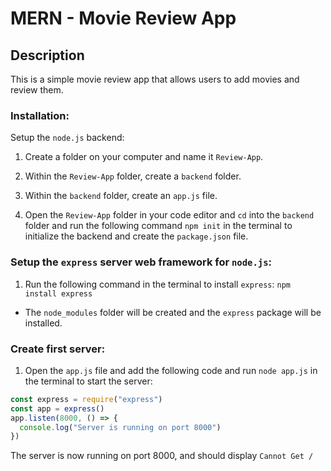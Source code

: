# MERN - Movie Review App

## Description
This is a simple movie review app that allows users to add movies and review them.

### Installation:
Setup the ```node.js``` backend:
1. Create a folder on your computer and name it ```Review-App```.
2. Within the ```Review-App``` folder, create a ```backend``` folder.
3. Within the ```backend``` folder, create an ```app.js``` file.

4. Open the ```Review-App``` folder in your code editor and ```cd``` into the ```backend``` folder and run the following command ```npm init``` in the terminal to initialize the backend and create the ```package.json``` file.

### Setup the ```express``` server web framework for ```node.js```:

1. Run the following command in the terminal to install ```express```:
  ```npm install express```

  * The ```node_modules``` folder will be created and the ```express``` package will be installed.

  ### Create first server:

  1. Open the ```app.js``` file and add the following code and run ```node app.js``` in the terminal to start the server:
  ```javascript
const express = require("express")
const app = express()
app.listen(8000, () => {
    console.log("Server is running on port 8000")
})
  ```
The server is now running on port 8000, and should display ```Cannot Get /```